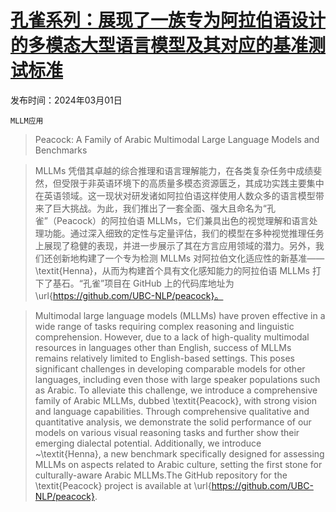 # [孔雀系列：展现了一族专为阿拉伯语设计的多模态大型语言模型及其对应的基准测试标准](https://arxiv.org/abs/2403.01031)

发布时间：2024年03月01日

`MLLM应用`

> Peacock: A Family of Arabic Multimodal Large Language Models and Benchmarks

> MLLMs 凭借其卓越的综合推理和语言理解能力，在各类复杂任务中成绩斐然，但受限于非英语环境下的高质量多模态资源匮乏，其成功实践主要集中在英语领域。这一现状对研发诸如阿拉伯语这样使用人数众多的语言模型带来了巨大挑战。为此，我们推出了一套全面、强大且命名为“孔雀”（Peacock）的阿拉伯语 MLLMs，它们兼具出色的视觉理解和语言处理功能。通过深入细致的定性与定量评估，我们的模型在多种视觉推理任务上展现了稳健的表现，并进一步展示了其在方言应用领域的潜力。另外，我们还创新地构建了一个专为检测 MLLMs 对阿拉伯文化适应性的新基准——\textit{Henna}，从而为构建首个具有文化感知能力的阿拉伯语 MLLMs 打下了基石。“孔雀”项目在 GitHub 上的代码库地址为 \url{https://github.com/UBC-NLP/peacock}。

> Multimodal large language models (MLLMs) have proven effective in a wide range of tasks requiring complex reasoning and linguistic comprehension. However, due to a lack of high-quality multimodal resources in languages other than English, success of MLLMs remains relatively limited to English-based settings. This poses significant challenges in developing comparable models for other languages, including even those with large speaker populations such as Arabic. To alleviate this challenge, we introduce a comprehensive family of Arabic MLLMs, dubbed \textit{Peacock}, with strong vision and language capabilities. Through comprehensive qualitative and quantitative analysis, we demonstrate the solid performance of our models on various visual reasoning tasks and further show their emerging dialectal potential. Additionally, we introduce ~\textit{Henna}, a new benchmark specifically designed for assessing MLLMs on aspects related to Arabic culture, setting the first stone for culturally-aware Arabic MLLMs.The GitHub repository for the \textit{Peacock} project is available at \url{https://github.com/UBC-NLP/peacock}.